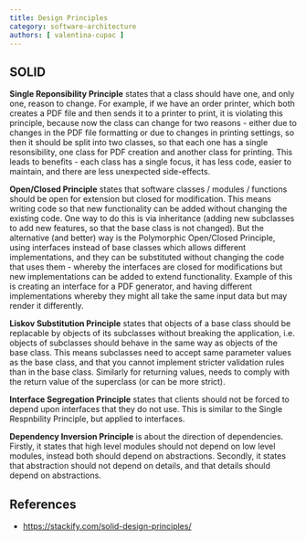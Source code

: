 ```yaml
---
title: Design Principles
category: software-architecture
authors: [ valentina-cupac ]
---
```


## SOLID

**Single Reponsibility Principle** states that a class should have one, and only one, reason to change. For example, if we have an order printer, which both creates a PDF file and then sends it to a printer to print, it is violating this principle, because now the class can change for two reasons - either due to changes in the PDF file formatting or due to changes in printing settings, so then it should be split into two classes, so that each one has a single resonsibility, one class for PDF creation and another class for printing. This leads to benefits - each class has a single focus, it has less code, easier to maintain, and there are less unexpected side-effects.

**Open/Closed Principle** states that software classes / modules / functions should be open for extension but closed for modification. This means writing code so that new functionality can be added without changing the existing code. One way to do this is via inheritance (adding new subclasses to add new features, so that the base class is not changed). But the alternative (and better) way is the Polymorphic Open/Closed Principle, using interfaces instead of base classes which allows different implementations, and they can be substituted without changing the code that uses them - whereby the interfaces are closed for modifications but new implementations can be added to extend functionality. Example of this is creating an interface for a PDF generator, and having different implementations whereby they might all take the same input data but may render it differently.

**Liskov Substitution Principle** states that objects of a base class should be replacable by objects of its subclasses without breaking the application, i.e. objects of subclasses should behave in the same way as objects of the base class. This means subclasses need to accept same parameter values as the base class, and that you cannot implement stricter validation rules than in the base class. Similarly for returning values, needs to comply with the return value of the superclass (or can be more strict). 

**Interface Segregation Principle** states that clients should not be forced to depend upon interfaces that they do not use. This is similar to the Single Respnbility Principle, but applied to interfaces.

**Dependency Inversion Principle** is about the direction of dependencies. Firstly, it states that high level modules should not depend on low level modules, instead both should depend on abstractions. Secondly, it states that abstraction should not depend on details, and that details should depend on abstractions.


## References

* https://stackify.com/solid-design-principles/